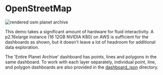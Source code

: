 # OpenStreetMap

![rendered osm planet archive](https://github.com/omnisci/community_datasets/blob/master/openstreetmap/dashboard_img/planet_osm_entire_archive.png)

This demo takes a significant amount of hardware for fluid interactivity. A p2.16xlarge instance (16 12GB NVIDIA K80) on AWS is sufficient for the dashboards as shown, but it doesn't leave a lot of headroom for additional data exploration.

The 'Entire Planet Archive' dashboard has points, lines and polygons in the same dashboard. To work with each layer separately, individual point, line, and polygon dashboards are also provided in the [dashboard_json](openstreetmap/dashboard_json) directory.
